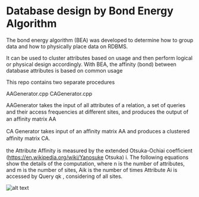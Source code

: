 # Database design by Bond Energy Algorithm

The bond energy algorithm (BEA) was developed to determine how to group data and how to physically place data on RDBMS.

It can be used to cluster attributes based on usage and then perform logical or physical design accordingly. With BEA, the affinity (bond) between database attributes is based on common usage

This repo contains two separate procedures 

AAGenerator.cpp 
CAGenerator.cpp

AAGenerator takes the input of all attributes of a relation, a set of queries and their access frequencies at diﬀerent sites, and produces the output of an aﬃnity matrix AA

CA Generator takes input of an aﬃnity matrix AA and produces a clustered aﬃnity matrix CA.

the Attribute Aﬃnity is measured by the extended Otsuka-Ochiai coefﬁcient (https://en.wikipedia.org/wiki/Yanosuke Otsuka) i. The following equations show the details of the computation, where n is the number of attributes, and m is the number of sites, Aik is the number of times Attribute Ai is accessed by Query qk , considering of all sites. 

![alt text](https://github.com/robeespi/Database-design-by-Bond-Energy-Algorithm/blob/main/bea.jpeg)

